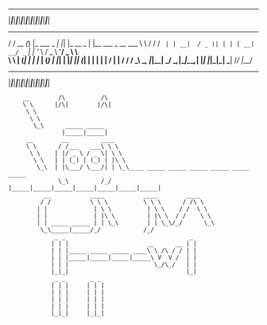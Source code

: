                                                                                                    
                                                                                                   
                                                                                                   
                                                                                                   
  _____ _____ _____ _____ _____ _____ _____ _____ _____ _____ _____ _____ _____ _____ _____ _____  
 |_____|_____|_____|_____|_____|_____|_____|_____|_____|_____|_____|_____|_____|_____|_____|_____| 
  __        _ _                 _   _          _                    __  
 / /   __ _(_) |_    ___  _   _| |_| |_ __ _  | |__   ___ _ __ ___  \ \ 
/ /   / _` | | __|  / _ \| | | | __| __/ _` | | '_ \ / _ \ '__/ _ \  \ \
\ \  | (_| | | |_  | (_) | |_| | |_| || (_| | | | | |  __/ | |  __/  / /
 \_\  \__, |_|\__|  \___/ \__,_|\__|\__\__,_| |_| |_|\___|_|  \___| /_/ 
      |___/                                                             
                                                                                                   
                                                                                                   
  _____ _____ _____ _____ _____ _____ _____ _____ _____ _____ _____ _____ _____ _____ _____ _____  
 |_____|_____|_____|_____|_____|_____|_____|_____|_____|_____|_____|_____|_____|_____|_____|_____| 
                                                                                                   
                                                                                                   
        __        /\          /\ 
        \ \      |/\|        |/\|
         \ \                     
          \ \                    
           \_\      _____ _____  
                   |_____|_____| 
         __        __         ____                                             
         \ \      / /___   ___\ \ \                                            
          \ \    | |/ _ \ / _ \| \ \                                           
           \ \   | | (_) | (_) | |\ \                                          
            \_\  | |\___/ \___/| | \_\____ _____ _____ _____ _____ _____ _____ 
                  \_\         /_/   |_____|_____|_____|_____|_____|_____|_____|
              __           ____           ____        ____    
             / /           \ \ \          \ \ \      / /\ \   
            | |             | \ \          | \ \    / /  \ \  
            | |             | |\ \         | |\ \  / /    \ \ 
            | | _____ _____ | | \_\        | | \_\/_/      \_\
             \_\_____|_____/_/            /_/                 
                 _ _                                   _ 
                | | |                      __      __ | |
                | | |_____ _____ _____ ____\ \ /\ / / | |
                | | |_____|_____|_____|_____\ V  V /  | |
                | | |                        \_/\_/   | |
                |_|_|                                 |_|
                 _ _       _ _ 
                | | |     | | |
                | | |     | | |
                | | |     | | |
                | | |     | | |
                |_|_|     |_|_|
